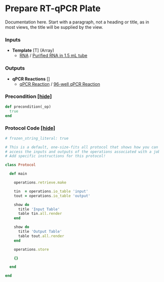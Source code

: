 # Prepare RT-qPCR Plate

Documentation here. Start with a paragraph, not a heading or title, as in most views, the title will be supplied by the view.
### Inputs


- **Template** [T] (Array) 
  - <a href='#' onclick='easy_select("Sample Types", "RNA")'>RNA</a> / <a href='#' onclick='easy_select("Containers", "Purified RNA in 1.5 mL tube")'>Purified RNA in 1.5 mL tube</a>



### Outputs


- **qPCR Reactions** []  
  - <a href='#' onclick='easy_select("Sample Types", "qPCR Reaction")'>qPCR Reaction</a> / <a href='#' onclick='easy_select("Containers", "96-well qPCR Reaction")'>96-well qPCR Reaction</a>

### Precondition <a href='#' id='precondition'>[hide]</a>
```ruby
def precondition(_op)
  true
end
```

### Protocol Code <a href='#' id='protocol'>[hide]</a>
```ruby
# frozen_string_literal: true

# This is a default, one-size-fits all protocol that shows how you can
# access the inputs and outputs of the operations associated with a job.
# Add specific instructions for this protocol!

class Protocol

  def main

    operations.retrieve.make

    tin  = operations.io_table 'input'
    tout = operations.io_table 'output'

    show do
      title 'Input Table'
      table tin.all.render
    end

    show do
      title 'Output Table'
      table tout.all.render
    end

    operations.store

    {}

  end

end

```
